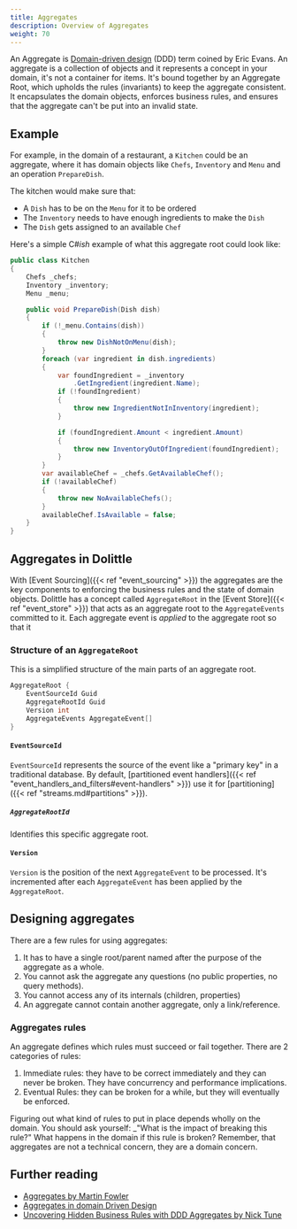 ```yaml
---
title: Aggregates
description: Overview of Aggregates
weight: 70
---
```


An Aggregate is [Domain-driven design](https://en.wikipedia.org/wiki/Domain-driven_design) (DDD) term coined by Eric Evans. An aggregate is a collection of objects and it represents a concept in your domain, it's not a container for items. It's bound together by an Aggregate Root, which upholds the rules (invariants) to keep the aggregate consistent. It encapsulates the domain objects, enforces business rules, and ensures that the aggregate can't be put into an invalid state.

## Example

<!-- an aggregate tutorial would be so much better, maybe just scrap this part? -->

For example, in the domain of a restaurant, a `Kitchen` could be an aggregate, where it has domain objects like `Chefs`, `Inventory` and `Menu` and an operation `PrepareDish`.

The kitchen would make sure that:
- A `Dish` has to be on the `Menu` for it to be ordered
- The `Inventory` needs to have enough ingredients to make the `Dish`
- The `Dish` gets assigned to an available `Chef`

Here's a simple C#_ish_ example of what this aggregate root could look like:
```csharp
public class Kitchen
{
    Chefs _chefs;
    Inventory _inventory;
    Menu _menu;

    public void PrepareDish(Dish dish)
    {
        if (!_menu.Contains(dish))
        {
            throw new DishNotOnMenu(dish);
        }
        foreach (var ingredient in dish.ingredients)
        {
            var foundIngredient = _inventory
                .GetIngredient(ingredient.Name);
            if (!foundIngredient)
            {
                throw new IngredientNotInInventory(ingredient);
            }

            if (foundIngredient.Amount < ingredient.Amount)
            {
                throw new InventoryOutOfIngredient(foundIngredient);
            }
        }
        var availableChef = _chefs.GetAvailableChef();
        if (!availableChef)
        {
            throw new NoAvailableChefs();
        }
        availableChef.IsAvailable = false;
    }
}
```

## Aggregates in Dolittle

With [Event Sourcing]({{< ref "event_sourcing" >}}) the aggregates are the key components to enforcing the business rules and the state of domain objects. Dolittle has a concept called `AggregateRoot` in the [Event Store]({{< ref "event_store" >}}) that acts as an aggregate root to the `AggregateEvents` committed to it. Each aggregate event is _applied_ to the aggregate root so that it 

### Structure of an `AggregateRoot`

This is a simplified structure of the main parts of an aggregate root.
```csharp
AggregateRoot {
    EventSourceId Guid
    AggregateRootId Guid
    Version int
    AggregateEvents AggregateEvent[]
}
```

#### `EventSourceId`

`EventSourceId` represents the source of the event like a "primary key" in a traditional database. By default, [partitioned event handlers]({{< ref "event_handlers_and_filters#event-handlers" >}}) use it for [partitioning]({{< ref "streams.md#partitions" >}}).

##### `AggregateRootId`

Identifies this specific aggregate root.

#### `Version`

`Version` is the position of the next `AggregateEvent` to be processed. It's incremented after each `AggregateEvent` has been applied by the `AggregateRoot`.


## Designing aggregates

<!-- do we really ned to tal about aggregates? or just link to other places. aggregates are optional after all... -->

There are a few rules for using aggregates:
1. It has to have a single root/parent named after the purpose of the aggregate as a whole.
2. You cannot ask the aggregate any questions (no public properties, no query methods).
3. You cannot access any of its internals (children, properties)
4. An aggregate cannot contain another aggregate, only a link/reference.

### Aggregates rules

An aggregate defines which rules must succeed or fail together. There are 2 categories of rules:
1. Immediate rules: they have to be correct immediately and they can never be broken. They have concurrency and performance implications.
2. Eventual Rules: they can be broken for a while, but they will eventually be enforced.

Figuring out what kind of rules to put in place depends wholly on the domain. You should ask yourself: _"What is the impact of breaking this rule?" What happens in the domain if this rule is broken? Remember, that aggregates are not a technical concern, they are a domain concern.

## Further reading

- [Aggregates by Martin Fowler](https://martinfowler.com/bliki/DDD_Aggregate.html)
- [Aggregates in domain Driven Design](https://medium.com/ingeniouslysimple/aggregates-in-domain-driven-design-5aab3ef9901d)
- [Uncovering Hidden Business Rules with DDD Aggregates by Nick Tune](https://medium.com/nick-tune-tech-strategy-blog/uncovering-hidden-business-rules-with-ddd-aggregates-67fb02abc4b)
